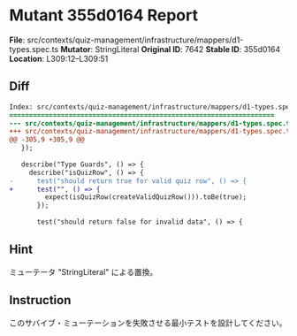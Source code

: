 # Mutant 355d0164 Report

**File**: src/contexts/quiz-management/infrastructure/mappers/d1-types.spec.ts
**Mutator**: StringLiteral
**Original ID**: 7642
**Stable ID**: 355d0164
**Location**: L309:12–L309:51

## Diff

```diff
Index: src/contexts/quiz-management/infrastructure/mappers/d1-types.spec.ts
===================================================================
--- src/contexts/quiz-management/infrastructure/mappers/d1-types.spec.ts	original
+++ src/contexts/quiz-management/infrastructure/mappers/d1-types.spec.ts	mutated #7642
@@ -305,9 +305,9 @@
   });
 
   describe("Type Guards", () => {
     describe("isQuizRow", () => {
-      test("should return true for valid quiz row", () => {
+      test("", () => {
         expect(isQuizRow(createValidQuizRow())).toBe(true);
       });
 
       test("should return false for invalid data", () => {
```

## Hint

ミューテータ "StringLiteral" による置換。

## Instruction

このサバイブ・ミューテーションを失敗させる最小テストを設計してください。
